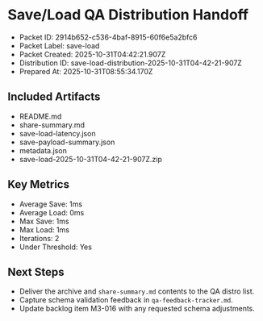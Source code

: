 # Save/Load QA Distribution Handoff

- Packet ID: 2914b652-c536-4baf-8915-60f6e5a2bfc6
- Packet Label: save-load
- Packet Created: 2025-10-31T04:42:21.907Z
- Distribution ID: save-load-distribution-2025-10-31T04-42-21-907Z
- Prepared At: 2025-10-31T08:55:34.170Z

## Included Artifacts
- README.md
- share-summary.md
- save-load-latency.json
- save-payload-summary.json
- metadata.json
- save-load-2025-10-31T04-42-21-907Z.zip

## Key Metrics
- Average Save: 1ms
- Average Load: 0ms
- Max Save: 1ms
- Max Load: 1ms
- Iterations: 2
- Under Threshold: Yes

## Next Steps
- Deliver the archive and `share-summary.md` contents to the QA distro list.
- Capture schema validation feedback in `qa-feedback-tracker.md`.
- Update backlog item M3-016 with any requested schema adjustments.

